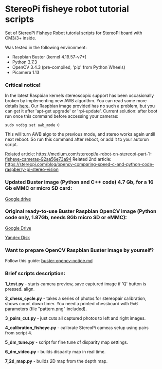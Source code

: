 StereoPi fisheye robot tutorial scripts
===========

Set of StereoPi Fisheye Robot tutorial scripts for StereoPi board with CM3/3+ inside.

Was tested in the following environment:
* Raspbian Buster (kernel 4.19.57-v7+)
* Python 3.7.3 
* OpenCV 3.4.3 (pre-compiled, 'pip' from Python Wheels)
* Picamera 1.13

### Critical notice!
In the latest Raspbian kernels stereoscopic support has been occasionally broken by implementing new AWB algorithm. You can read some more details [here](https://github.com/raspberrypi/firmware/issues/1253). Our Raspbian image provided has no such a problem, but you can get it after 'apt-get upgrade' or 'rpi-update'.
Current solution: after boot run once this command before accessing your cameras:
```
sudo vcdbg set awb_mode 0
```
This will turn AWB algo to the previous mode, and stereo works again untill next reboot. So run this command after reboot, or add it to your autorun script. 

Related article: https://medium.com/stereopi/a-robot-on-stereopi-part-1-fisheye-cameras-92aa56e73a94
Related 2nd article: https://stereopi.com/blog/opencv-comparing-speed-c-and-python-code-raspberry-pi-stereo-vision

### Updated Buster image (Python and C++ code) 4.7 Gb, for a 16 Gb eMMC or micro SD card:

[Google drive](https://drive.google.com/file/d/1xlkvZMl9gJGm4Gy1oVlGknHywDnvy5gS/view?usp=sharing)

### Original ready-to-use Buster Raspbian OpenCV image (Python code only, 1.87Gb, needs 8Gb micro SD or eMMC):

[Google Drive](https://drive.google.com/file/d/1eIt-qJDd_aeyK72cqOgRzUGfm5TZmfMD/view?usp=sharing)

[Yandex Disk](https://yadi.sk/d/gCYA_Yy06fpJxA)

### Want to prepare OpenCV Raspbian Buster image by yourself?

Follow this guide: [buster-opencv-notice.md](https://github.com/realizator/stereopi-fisheye-robot/blob/master/buster-opencv-notice.md)

### Brief scripts description:

**1_test.py** - starts camera preview, save captured image if 'Q' button is pressed. 
align.

**2_chess_cycle.py** - takes a series of photos for stereopair calibration, shows count
down timer. You need a printed chessboard with 9x6 parameters (file "pattern.png" included).

**3_pairs_cut.py** - just cuts all captured photos to left and right images.

**4_calibration_fisheye.py** - calibrate StereoPi cameas setup using pairs from script 4.

**5_dm_tune.py** - script for fine tune of disparity map settings.

**6_dm_video.py** - builds disparity map in real time.


**7_2d_map.py** - builds 2D map from the depth map.


